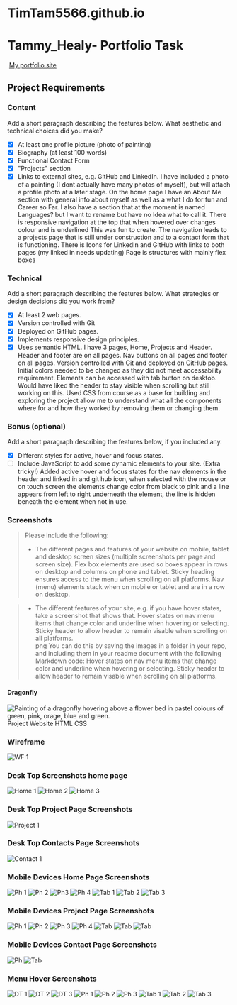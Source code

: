 # TimTam5566.github.io
# Tammy_Healy- Portfolio Task
​
[My portfolio site](TimTam5566.github.io)
​
## Project Requirements

### Content
 Add a short paragraph describing the features below. What aesthetic and technical choices did you make? 
- [x] At least one profile picture (photo of painting)
- [x] Biography (at least 100 words)
- [x] Functional Contact Form
- [x] "Projects" section
- [x] Links to external sites, e.g. GitHub and LinkedIn.
I have included a photo of a painting (I dont actually have many photos of myself), but will attach a profile photo at a later stage. 
On the home page I have an About Me section with general info about myself as well as a what I do for fun and Career so Far. 
I also have a section that at the moment is named Languages? but I want to rename but have no Idea what to call it. There is responsive 
navigation at the top that when hovered over changes colour and is underlined This was fun to create. The navigation leads to a projects page 
that is still under construction and to a contact form that is functioning. There is Icons for LinkedIn and GitHub with links to both pages 
(my linked in needs updating) Page is structures with mainly flex boxes 

### Technical
 Add a short paragraph describing the features below. What strategies or design decisions did you work from? 
- [x] At least 2 web pages.
- [x] Version controlled with Git
- [x] Deployed on GitHub pages.
- [x] Implements responsive design principles.
- [x] Uses semantic HTML.
I have 3 pages, Home, Projects and Header. Header and footer are on all pages. 
Nav buttons on all pages and footer on all pages. Version controlled with Git
and deployed on GitHub pages. Initial colors needed to be changed as they did not meet accessability 
requirement. Elements can be accessed with tab button on desktob. Would have liked the header to 
stay visible when scrolling but still working on this. Used CSS from course as a base for building and 
exploring the project allow me to understand what all the components where for and how they worked
by removing them or changing them. 

### Bonus (optional)
 Add a short paragraph describing the features below, if you included any. 
- [X] Different styles for active, hover and focus states.
- [ ] Include JavaScript to add some dynamic elements to your site. (Extra tricky!)
​Added active hover and focus states for the nav elements in the header and linked in and git hub icon, when selected with
the mouse or on touch screen the elements change color from black to pink and a line appears from left
to right underneath the element, the line is hidden beneath the element when not in use.

### Screenshots
> Please include the following:
> - The different pages and features of your website on mobile, tablet and desktop screen sizes (multiple screenshots per page and screen size).
Flex box elements are used so boxes appear in rows on desktop and columns on phone and tablet. Sticky heading ensures access to the menu
when scrolling on all platforms. Nav (menu) elements stack when on mobile or tablet and are in a row on desktop. 

> - The different features of your site, e.g. if you have hover states, take a screenshot that shows that.
Hover states on nav menu items that change color and underline when hovering or selecting. Sticky header to allow header to remain visable 
when scrolling on all platforms.  
 png
>You can do this by saving the images in a folder in your repo, and including them in your readme document with the following Markdown code: 
Hover states on nav menu items that change color and underline when hovering or selecting. Sticky header to allow header to remain visable 
when scrolling on all platforms.

####  Dragonfly 
![Painting of a dragonfly hovering above a flower bed in pastel colours of green, pink, orage, blue and green.](images/images/dragonfly.jpg)Project Website HTML CSS

### Wireframe
![WF 1](./wireframes/portfolio_wireframe.png)

### Desk Top Screenshots home page
![Home 1](./screenshots/dt_home_page_1.png)
![Home 2](./screenshots/dt_home_page_2.png)
![Home 3](./screenshots/dt_home_page_3.png)

### Desk Top Project Page Screenshots
![Project 1](./screenshots/dt_projects_page_1.png)

### Desk Top Contacts Page Screenshots
![Contact 1](.screenshots/dt_contact_page_1.png)

### Mobile Devices Home Page Screenshots
![Ph 1](./screenshots/ph_home_page_1.png)
![Ph 2](./screenshots/ph_home_page_2.png)
![Ph3](./screenshots/ph_home_page_3.png)
![Ph 4](./screenshots/ph_home_page_4.png)
![Tab 1](./screenshots/tab_home_page_2.png)
![Tab 2](./screenshots/tab_home_page_2.png)
![Tab 3](./screenshots/tab_home_page_3.png)

### Mobile Devices Project Page Screenshots
![Ph 1](./screenshots/ph_home_page_1.png)
![Ph 2](./screenshots/ph_home_page_2.png)
![Ph 3](./screenshots/ph_home_page_3.png)
![Ph 4](./screenshots/ph_home_page_4.png)
![Tab](./screenshots/tab_home_page_1.png)
![Tab](./screenshots/tab_home_page_2.png)
![Tab](./screenshots/tab_home_page_3.png)

### Mobile Devices Contact Page Screenshots
![Ph](./screenshots/ph_contact_page.png)
![Tab](./screenshots/tab_contact_full_page.png)

### Menu Hover Screenshots
![DT 1](./screenshots/dt_home_page_menu_response.jpg)
![DT 2](./screenshots/dt_projects_page_menu%20response.jpg)
![DT 3](.screenshots/dt_contact_page_menu_response.jpg)
![Ph 1](./screenshots/ph_home_page_hover.jpg)
![Ph 2](./screenshots/ph_project_page_hover.jpg)
![Ph 3](./screenshots/ph_contact_page_hover.jpg)
![Tab 1](./screenshots/tab_home_menu_hover.jpg)
![Tab 2](./screenshots/tab_project_menu_hover.jpg)
![Tab 3](./screenshots/tab_contact_menu_hover.jpg)








